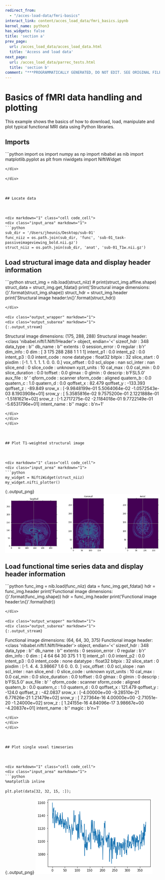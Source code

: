 ```yaml
---
redirect_from:
  - "/acces-load-data/fmri-basics"
interact_link: content/acces_load_data/fmri_basics.ipynb
kernel_name: python3
has_widgets: false
title: 'section a'
prev_page:
  url: /acces_load_data/acces_load_data.html
  title: 'Access and load data'
next_page:
  url: /acces_load_data/parrec_tests.html
  title: 'section b'
comment: "***PROGRAMMATICALLY GENERATED, DO NOT EDIT. SEE ORIGINAL FILES IN /content***"
---
```

# Basics of fMRI data handling and plotting

This example shows the basics of how to download, load, manipulate and plot typical functional MRI data using Python libraries.



## Imports



<div markdown="1" class="cell code_cell">
<div class="input_area" markdown="1">
```python
import os
import numpy as np
import nibabel as nib
import matplotlib.pyplot as plt
from niwidgets import NiftiWidget

```
</div>

</div>



## Locate data



<div markdown="1" class="cell code_cell">
<div class="input_area" markdown="1">
```python
sub_dir = '/Users/jheunis/Desktop/sub-01'
func_niiz = os.path.join(sub_dir, 'func', 'sub-01_task-passiveimageviewing_bold.nii.gz') 
struct_niiz = os.path.join(sub_dir, 'anat', 'sub-01_T1w.nii.gz') 

```
</div>

</div>



## Load structural image data and display header information



<div markdown="1" class="cell code_cell">
<div class="input_area" markdown="1">
```python
struct_img = nib.load(struct_niiz)
# print(struct_img.affine.shape)
struct_data = struct_img.get_fdata()
print('Structural image dimensions: {}'.format(struct_img.shape))
struct_hdr = struct_img.header
print('Structural image header:\n{}'.format(struct_hdr))

```
</div>

<div class="output_wrapper" markdown="1">
<div class="output_subarea" markdown="1">
{:.output_stream}
```
Structural image dimensions: (175, 288, 288)
Structural image header:
<class 'nibabel.nifti1.Nifti1Header'> object, endian='<'
sizeof_hdr      : 348
data_type       : b''
db_name         : b''
extents         : 0
session_error   : 0
regular         : b'r'
dim_info        : 0
dim             : [  3 175 288 288   1   1   1   1]
intent_p1       : 0.0
intent_p2       : 0.0
intent_p3       : 0.0
intent_code     : none
datatype        : float32
bitpix          : 32
slice_start     : 0
pixdim          : [-1.  1.  1.  1.  1.  0.  0.  0.]
vox_offset      : 0.0
scl_slope       : nan
scl_inter       : nan
slice_end       : 0
slice_code      : unknown
xyzt_units      : 10
cal_max         : 0.0
cal_min         : 0.0
slice_duration  : 0.0
toffset         : 0.0
glmax           : 0
glmin           : 0
descrip         : b'FSL5.0'
aux_file        : b'                       '
qform_code      : scanner
sform_code      : aligned
quatern_b       : 0.0
quatern_c       : 1.0
quatern_d       : 0.0
qoffset_x       : 82.479
qoffset_y       : -133.393
qoffset_z       : -89.849
srow_x          : [-9.9848199e-01  5.5064064e-02 -1.0572543e-03  8.1903908e+01]
srow_y          : [ 5.3585816e-02  9.7575200e-01  2.1221888e-01 -1.5181621e+02]
srow_z          : [-1.2717275e-02 -2.1184018e-01  9.7722149e-01 -5.6531796e+01]
intent_name     : b''
magic           : b'n+1'
```
</div>
</div>
</div>



## Plot T1-weighted structural image



<div markdown="1" class="cell code_cell">
<div class="input_area" markdown="1">
```python
my_widget = NiftiWidget(struct_niiz)
my_widget.nifti_plotter()

```
</div>

<div class="output_wrapper" markdown="1">
<div class="output_subarea" markdown="1">

{:.output_png}
![png](../images/acces_load_data/fmri_basics_8_0.png)

</div>
</div>
</div>



## Load functional time series data and display header information



<div markdown="1" class="cell code_cell">
<div class="input_area" markdown="1">
```python
func_img = nib.load(func_niiz)
data = func_img.get_fdata()
hdr = func_img.header
print('Functional image dimensions: {}'.format(func_img.shape))
hdr = func_img.header
print('Functional image header:\n{}'.format(hdr))

```
</div>

<div class="output_wrapper" markdown="1">
<div class="output_subarea" markdown="1">
{:.output_stream}
```
Functional image dimensions: (64, 64, 30, 375)
Functional image header:
<class 'nibabel.nifti1.Nifti1Header'> object, endian='<'
sizeof_hdr      : 348
data_type       : b''
db_name         : b''
extents         : 0
session_error   : 0
regular         : b'r'
dim_info        : 0
dim             : [  4  64  64  30 375   1   1   1]
intent_p1       : 0.0
intent_p2       : 0.0
intent_p3       : 0.0
intent_code     : none
datatype        : float32
bitpix          : 32
slice_start     : 0
pixdim          : [-1.       4.       4.       3.98667  1.6      0.       0.       0.     ]
vox_offset      : 0.0
scl_slope       : nan
scl_inter       : nan
slice_end       : 0
slice_code      : unknown
xyzt_units      : 10
cal_max         : 0.0
cal_min         : 0.0
slice_duration  : 0.0
toffset         : 0.0
glmax           : 0
glmin           : 0
descrip         : b'FSL5.0'
aux_file        : b'                       '
qform_code      : scanner
sform_code      : aligned
quatern_b       : 0.0
quatern_c       : 1.0
quatern_d       : 0.0
qoffset_x       : 121.479
qoffset_y       : -124.0
qoffset_z       : -42.0837
srow_x          : [-4.00000e+00 -9.28510e-21  6.77626e-21  1.21479e+02]
srow_y          : [ 7.27364e-16  4.00000e+00 -2.71051e-20 -1.24000e+02]
srow_z          : [ 1.24155e-16  4.84096e-17  3.98667e+00 -4.20837e+01]
intent_name     : b''
magic           : b'n+1'
```
</div>
</div>
</div>



## Plot single voxel timeseries



<div markdown="1" class="cell code_cell">
<div class="input_area" markdown="1">
```python
%matplotlib inline

plt.plot(data[32, 32, 15, :]);

```
</div>

<div class="output_wrapper" markdown="1">
<div class="output_subarea" markdown="1">

{:.output_png}
![png](../images/acces_load_data/fmri_basics_12_0.png)

</div>
</div>
</div>

